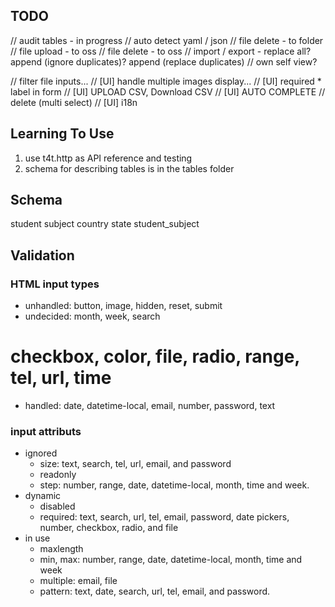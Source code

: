 ## TODO

// audit tables - in progress
// auto detect yaml / json
// file delete - to folder
// file upload - to oss
// file delete - to oss
// import / export - replace all? append (ignore duplicates)? append (replace duplicates)
// own self view?

// filter file inputs...
// [UI] handle multiple images display...
// [UI] required * label in form
// [UI] UPLOAD CSV, Download CSV
// [UI] AUTO COMPLETE
// delete (multi select)
// [UI] i18n



## Learning To Use

1. use t4t.http as API reference and testing
2. schema for describing tables is in the tables folder

## Schema

student
subject
country
state
student_subject


## Validation

### HTML input types

- unhandled: button, image, hidden, reset, submit
- undecided: month, week, search
# checkbox, color, file, radio, range, tel, url, time
- handled: date, datetime-local, email, number, password, text

### input attributs
- ignored
  - size: text, search, tel, url, email, and password
  - readonly
  - step: number, range, date, datetime-local, month, time and week.
- dynamic
  - disabled
  - required: text, search, url, tel, email, password, date pickers, number, checkbox, radio, and file
- in use
  - maxlength
  - min, max: number, range, date, datetime-local, month, time and week
  - multiple: email, file
  - pattern: text, date, search, url, tel, email, and password.

